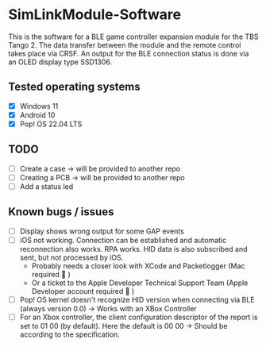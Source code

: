 # SimLinkModule-Software

This is the software for a BLE game controller expansion module for the TBS Tango 2. The data transfer between the module and the remote control takes place via CRSF. An output for the BLE connection status is done via an OLED display type SSD1306.

## Tested operating systems
- [x] Windows 11
- [x] Android 10
- [x] Pop! OS 22.04 LTS

## TODO
- [ ] Create a case &rarr; will be provided to another repo
- [ ] Creating a PCB &rarr; will be provided to another repo
- [ ] Add a status led

## Known bugs / issues
- [ ] Display shows wrong output for some GAP events
- [ ] iOS not working. Connection can be established and automatic reconnection also works. RPA works. HID data is also subscribed and sent, but not processed by iOS.
    - Probably needs a closer look with XCode and Packetlogger (Mac required :thinking: )
    - Or a ticket to the Apple Developer Technical Support Team (Apple Developer account required :thinking: )
- [ ] Pop! OS kernel doesn't recognize HID version when connecting via BLE (always version 0.0) &rarr; Works with an XBox Controller
- [ ] For an Xbox controller, the client configuration descriptor of the report is set to 01 00 (by default). Here the default is 00 00 &rarr; Should be according to the specification.